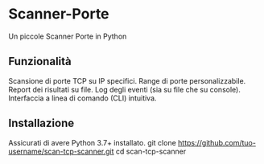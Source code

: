 # Scanner-Porte
Un  piccole Scanner Porte in Python
## Funzionalità
Scansione di porte TCP su IP specifici.
Range di porte personalizzabile.
Report dei risultati su file.
Log degli eventi (sia su file che su console).
Interfaccia a linea di comando (CLI) intuitiva.
## Installazione
Assicurati di avere Python 3.7+ installato.
git clone https://github.com/tuo-username/scan-tcp-scanner.git
cd scan-tcp-scanner

